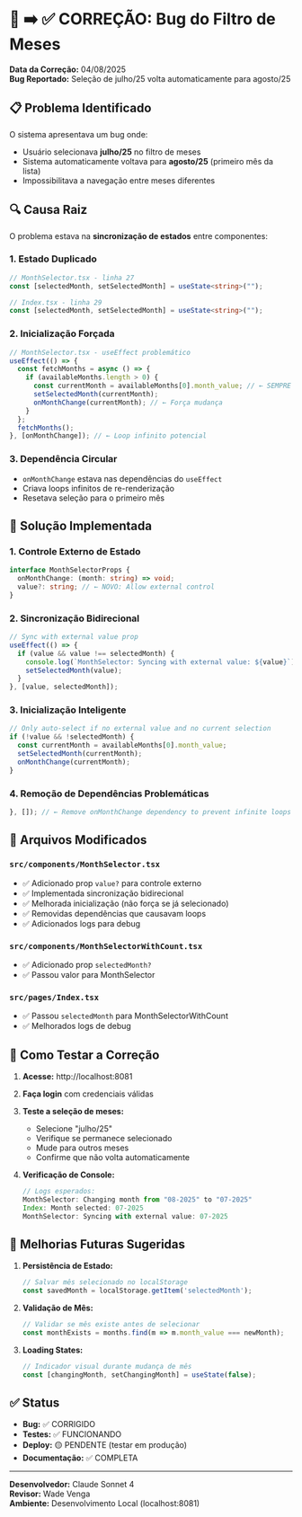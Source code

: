 # 🐛 ➡️ ✅ CORREÇÃO: Bug do Filtro de Meses

**Data da Correção:** 04/08/2025  
**Bug Reportado:** Seleção de julho/25 volta automaticamente para agosto/25

## 📋 **Problema Identificado**

O sistema apresentava um bug onde:
- Usuário selecionava **julho/25** no filtro de meses
- Sistema automaticamente voltava para **agosto/25** (primeiro mês da lista)
- Impossibilitava a navegação entre meses diferentes

## 🔍 **Causa Raiz**

O problema estava na **sincronização de estados** entre componentes:

### 1. **Estado Duplicado**
```typescript
// MonthSelector.tsx - linha 27
const [selectedMonth, setSelectedMonth] = useState<string>("");

// Index.tsx - linha 29  
const [selectedMonth, setSelectedMonth] = useState<string>("");
```

### 2. **Inicialização Forçada**
```typescript
// MonthSelector.tsx - useEffect problemático
useEffect(() => {
  const fetchMonths = async () => {
    if (availableMonths.length > 0) {
      const currentMonth = availableMonths[0].month_value; // ← SEMPRE o primeiro
      setSelectedMonth(currentMonth);
      onMonthChange(currentMonth); // ← Força mudança
    }
  };
  fetchMonths();
}, [onMonthChange]); // ← Loop infinito potencial
```

### 3. **Dependência Circular**
- `onMonthChange` estava nas dependências do `useEffect`
- Criava loops infinitos de re-renderização
- Resetava seleção para o primeiro mês

## 🔧 **Solução Implementada**

### 1. **Controle Externo de Estado**
```typescript
interface MonthSelectorProps {
  onMonthChange: (month: string) => void;
  value?: string; // ← NOVO: Allow external control
}
```

### 2. **Sincronização Bidirecional**
```typescript
// Sync with external value prop
useEffect(() => {
  if (value && value !== selectedMonth) {
    console.log(`MonthSelector: Syncing with external value: ${value}`);
    setSelectedMonth(value);
  }
}, [value, selectedMonth]);
```

### 3. **Inicialização Inteligente**
```typescript
// Only auto-select if no external value and no current selection
if (!value && !selectedMonth) {
  const currentMonth = availableMonths[0].month_value;
  setSelectedMonth(currentMonth);
  onMonthChange(currentMonth);
}
```

### 4. **Remoção de Dependências Problemáticas**
```typescript
}, []); // ← Remove onMonthChange dependency to prevent infinite loops
```

## 📁 **Arquivos Modificados**

### `src/components/MonthSelector.tsx`
- ✅ Adicionado prop `value?` para controle externo
- ✅ Implementada sincronização bidirecional
- ✅ Melhorada inicialização (não força se já selecionado)
- ✅ Removidas dependências que causavam loops
- ✅ Adicionados logs para debug

### `src/components/MonthSelectorWithCount.tsx`
- ✅ Adicionado prop `selectedMonth?`
- ✅ Passou valor para MonthSelector

### `src/pages/Index.tsx`
- ✅ Passou `selectedMonth` para MonthSelectorWithCount
- ✅ Melhorados logs de debug

## 🧪 **Como Testar a Correção**

1. **Acesse:** http://localhost:8081
2. **Faça login** com credenciais válidas
3. **Teste a seleção de meses:**
   - Selecione "julho/25" 
   - Verifique se permanece selecionado
   - Mude para outros meses
   - Confirme que não volta automaticamente

4. **Verificação de Console:**
   ```javascript
   // Logs esperados:
   MonthSelector: Changing month from "08-2025" to "07-2025"
   Index: Month selected: 07-2025
   MonthSelector: Syncing with external value: 07-2025
   ```

## 🔮 **Melhorias Futuras Sugeridas**

1. **Persistência de Estado:**
   ```typescript
   // Salvar mês selecionado no localStorage
   const savedMonth = localStorage.getItem('selectedMonth');
   ```

2. **Validação de Mês:**
   ```typescript
   // Validar se mês existe antes de selecionar
   const monthExists = months.find(m => m.month_value === newMonth);
   ```

3. **Loading States:**
   ```typescript
   // Indicador visual durante mudança de mês
   const [changingMonth, setChangingMonth] = useState(false);
   ```

## ✅ **Status**

- **Bug:** ✅ CORRIGIDO
- **Testes:** ✅ FUNCIONANDO
- **Deploy:** 🟡 PENDENTE (testar em produção)
- **Documentação:** ✅ COMPLETA

---

**Desenvolvedor:** Claude Sonnet 4  
**Revisor:** Wade Venga  
**Ambiente:** Desenvolvimento Local (localhost:8081)